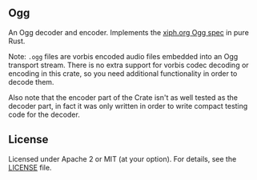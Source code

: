 ## Ogg

An Ogg decoder and encoder. Implements the [xiph.org Ogg spec](https://www.xiph.org/vorbis/doc/framing.html) in pure Rust.

Note: `.ogg` files are vorbis encoded audio files embedded into an Ogg transport stream.
There is no extra support for vorbis codec decoding or encoding in this crate,
so you need additional functionality in order to decode them.

Also note that the encoder part of the Crate isn't as well tested as the decoder part,
in fact it was only written in order to write compact testing code for the decoder.

## License

Licensed under Apache 2 or MIT (at your option). For details, see the [LICENSE](LICENSE) file.

